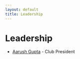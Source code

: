 ```yaml
---
layout: default
title: Leadership
---
```


# Leadership
- [Aarush Gupta](https://github.com/0x44RU5H) - Club President